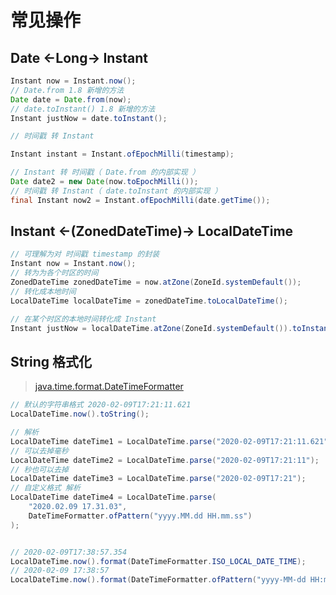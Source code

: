 # 常见操作

## Date <-Long-> Instant

```java
Instant now = Instant.now();
// Date.from 1.8 新增的方法
Date date = Date.from(now);
// date.toInstant() 1.8 新增的方法
Instant justNow = date.toInstant();

// 时间戳 转 Instant

Instant instant = Instant.ofEpochMilli(timestamp);

// Instant 转 时间戳（ Date.from 的内部实现 ）
Date date2 = new Date(now.toEpochMilli());
// 时间戳 转 Instant（ date.toInstant 的内部实现 ）
final Instant now2 = Instant.ofEpochMilli(date.getTime());
```

## Instant <-(ZonedDateTime)->  LocalDateTime

```java
// 可理解为对 时间戳 timestamp 的封装
Instant now = Instant.now();
// 转为为各个时区的时间
ZonedDateTime zonedDateTime = now.atZone(ZoneId.systemDefault());
// 转化成本地时间
LocalDateTime localDateTime = zonedDateTime.toLocalDateTime();

// 在某个时区的本地时间转化成 Instant
Instant justNow = localDateTime.atZone(ZoneId.systemDefault()).toInstant()
```

## String 格式化

>  [java.time.format.DateTimeFormatter](https://docs.oracle.com/javase/8/docs/api/java/time/format/DateTimeFormatter.html)

```java
// 默认的字符串格式 2020-02-09T17:21:11.621
LocalDateTime.now().toString();

// 解析
LocalDateTime dateTime1 = LocalDateTime.parse("2020-02-09T17:21:11.621");
// 可以去掉毫秒
LocalDateTime dateTime2 = LocalDateTime.parse("2020-02-09T17:21:11");
// 秒也可以去掉
LocalDateTime dateTime3 = LocalDateTime.parse("2020-02-09T17:21");
// 自定义格式 解析
LocalDateTime dateTime4 = LocalDateTime.parse(
    "2020.02.09 17.31.03", 
    DateTimeFormatter.ofPattern("yyyy.MM.dd HH.mm.ss")
);


// 2020-02-09T17:38:57.354
LocalDateTime.now().format(DateTimeFormatter.ISO_LOCAL_DATE_TIME);
// 2020-02-09 17:38:57
LocalDateTime.now().format(DateTimeFormatter.ofPattern("yyyy-MM-dd HH:mm:ss"));
```


